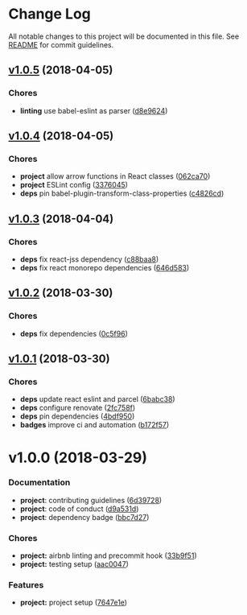 # Change Log

All notable changes to this project will be documented in this file.
See [README](https://github.com/jeroenptrs/react-stack-boilerplate/blob/master/README.md) for commit guidelines.

## [v1.0.5](https://github.com/jeroenptrs/react-stack-boilerplate/compare/v1.0.4...v1.0.5) (2018-04-05)

### Chores
* **linting** use babel-eslint as parser ([d8e9624](https://github.com/jeroenptrs/react-stack-boilerplate/commit/d8e9624))

## [v1.0.4](https://github.com/jeroenptrs/react-stack-boilerplate/compare/v1.0.3...v1.0.4) (2018-04-05)

### Chores
* **project** allow arrow functions in React classes ([062ca70](https://github.com/jeroenptrs/react-stack-boilerplate/commit/062ca70))
* **project** ESLint config ([3376045](https://github.com/jeroenptrs/react-stack-boilerplate/commit/3376045))
* **deps** pin babel-plugin-transform-class-properties ([c4826cd](https://github.com/jeroenptrs/react-stack-boilerplate/commit/c4826cd))

## [v1.0.3](https://github.com/jeroenptrs/react-stack-boilerplate/compare/v1.0.2...v1.0.3) (2018-04-04)

### Chores
* **deps** fix react-jss dependency ([c88baa8](https://github.com/jeroenptrs/react-stack-boilerplate/commit/c88baa8))
* **deps** fix react monorepo dependencies ([646d583](https://github.com/jeroenptrs/react-stack-boilerplate/commit/646d583))

## [v1.0.2](https://github.com/jeroenptrs/react-stack-boilerplate/compare/v1.0.1...v1.0.2) (2018-03-30)

### Chores
* **deps** fix dependencies ([0c5f96](https://github.com/jeroenptrs/react-stack-boilerplate/commit/0c5f96))

## [v1.0.1](https://github.com/jeroenptrs/react-stack-boilerplate/compare/v1.0.0...v1.0.1) (2018-03-30)

### Chores
* **deps** update react eslint and parcel ([6babc38](https://github.com/jeroenptrs/react-stack-boilerplate/commit/6babc38))
* **deps** configure renovate ([2fc758f](https://github.com/jeroenptrs/react-stack-boilerplate/commit/2fc758f))
* **deps** pin dependencies ([4bdf950](https://github.com/jeroenptrs/react-stack-boilerplate/commit/4bdf950))
* **badges** improve ci and automation ([b172f57](https://github.com/jeroenptrs/react-stack-boilerplate/commit/b172f57))

# v1.0.0 (2018-03-29)

### Documentation
* **project**: contributing guidelines ([6d39728](https://github.com/jeroenptrs/react-stack-boilerplate/commit/6d39728))
* **project**: code of conduct ([d9a531d](https://github.com/jeroenptrs/react-stack-boilerplate/commit/d9a531d))
* **project**: dependency badge ([bbc7d27](https://github.com/jeroenptrs/react-stack-boilerplate/commit/bbc7d27))

### Chores
* **project:** airbnb linting and precommit hook ([33b9f51](https://github.com/jeroenptrs/react-stack-boilerplate/commit/33b9f51))
* **project:** testing setup ([aac0047](https://github.com/jeroenptrs/react-stack-boilerplate/commit/aac0047))

### Features
* **project:** project setup ([7647e1e](https://github.com/jeroenptrs/react-stack-boilerplate/commit/7647e1e))
